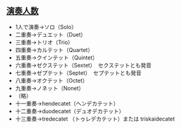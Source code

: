 ## [演奏人数](http://blogs.yahoo.co.jp/jgda_1960/29063229.html)
* 1人で演奏→ソロ（Solo）
* 二重奏→デュエット（Duet）
* 三重奏→トリオ（Trio）
* 四重奏→カルテット（Quartet）
* 五重奏→クインテット（Quintet）
* 六重奏→ゼクステット（Sextet）　セクステットとも発音
* 七重奏→ゼプテット（Septet）　セプテットとも発音
* 八重奏→オクテット（Octet）
* 九重奏→ノネット（Nonet）
* （略）
* 十一重奏→hendecatet（ヘンデカテット）
* 十二重奏→duodecatet（デュオデカテット）
* 十三重奏→tredecatet （トゥレデカテット）または triskaidecatet
